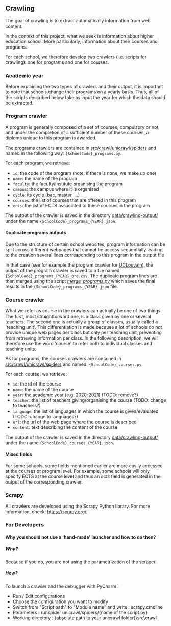 ## Crawling

The goal of crawling is to extract automatically information from web content.

In the context of this project, what we seek is information about higher education school.
More particularly, information about their courses and programs.

For each school, we therefore develop two crawlers (i.e. scripts for crawling): one for programs and one for courses.

### Academic year

Before explaining the two types of crawlers and their output, it is important to note that 
schools change their programs on a yearly basis. Thus, all of the scripts described below take as 
input the year for which the data should be extracted.

### Program crawler

A program is generally composed of a set of courses, compulsory or not, and under the completion of a sufficient number
of these courses, a diploma unique to this program is awarded.

The programs crawlers are contained in [src/crawl/unicrawl/spiders](unicrawl/spiders) and named in the following way: 
```{SchoolCode}_programs.py```.

For each program, we retrieve:
- ```id```: the code of the program (note: if there is none, we make up one)
- ```name```: the name of the program
- ```faculty```: the faculty/institute organising the program
- ```campus```: the campus where it is organised
- ```cycle```: its cycle (bac, master, ...)
- ```courses```: the list of courses that are offered in this program
- ```ects```: the list of ECTS associated to these courses in the program

The output of the crawler is saved in the directory [data/crawling-output/](../../data/crawling-output) 
under the name ```{SchoolCode}_programs_{YEAR}.json```.

#### Duplicate programs outputs
Due to the structure of certain school websites, program information can be split across different webpages
that cannot be access sequentially leading to the creation several lines corresponding
to this program in the output file

In that case (see for example the program crawler for [UCLouvain](unicrawl/spiders/ucl_programs.py)), the output
of the program crawler is saved to a file named ```{SchoolCode}_programs_{YEAR}_pre.csv```.
The duplicate program lines are then merged using the script [*merge_programs.py*](merge_programs.py) which 
saves the final results in the ```{SchoolCode}_programs_{YEAR}.json``` file.


### Course crawler

What we refer as course in the crawlers can actually be one of two things. 
The first, most straightforward one, is a class given by one or several teachers. 
The second one is actually a group of classes, usually called a 'teaching unit'.
This differentiation is made because a lot of schools do not provide unique web pages per class
but only per teaching unit, preventing from retrieving information per class.
In the following description, we will therefore use the word 'course' to refer both 
to individual classes and teaching units.

As for programs, the courses crawlers are contained in [src/crawl/unicrawl/spiders](unicrawl/spiders) 
and named: ```{SchoolCode}_courses.py```.

For each course, we retrieve:
- ```id```: the id of the course
- ```name```: the name of the course
- ```year```: the academic year (e.g. 2020-2021) (TODO: remove?)  
- ```teacher```: the list of teachers giving/organising the course (TODO: change to teachers?)
- ```language```: the list of languages in which the course is given/evaluated (TODO: change to languages?)
- ```url```: the url of the web page where the course is described
- ```content```: text describing the content of the course

The output of the crawler is saved in the directory [data/crawling-output/](../../data/crawling-output) 
under the name ```{SchoolCode}_courses_{YEAR}.json```.

#### Mixed fields

For some schools, some fields mentioned earlier are more easily accessed at the courses or program level.
For example, some schools will only specify ECTS at the course level and thus an *ects* field is generated
in the output of the corresponding crawler.


### Scrapy

All crawlers are developed using the Scrapy Python library.
For more information, check: https://scrapy.org/.

### For Developers
#### Why you should not use a 'hand-made' launcher and how to do then?

##### Why?
Because if you do, you are not using the parametrization of the scraper.

##### How?
To launch a crawler and the debugger with PyCharm :
- Run / Edit configurations
- Choose the configuration you want to modify
- Switch from "Script path" to "Module name" and write : scrapy.cmdline
- Parameters : runspider unicrawl/spiders/{name of the script.py}
- Working directory : {absolute path to your unicrawl folder}\src\crawl
